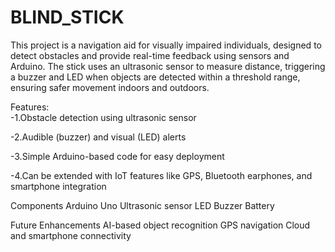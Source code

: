 # BLIND_STICK

This project is a navigation aid for visually impaired individuals, designed to detect obstacles and provide real-time feedback using sensors and Arduino. The stick uses an ultrasonic sensor to measure distance, triggering a buzzer and LED when objects are detected within a threshold range, ensuring safer movement indoors and outdoors.

Features:  
-1.Obstacle detection using ultrasonic sensor

-2.Audible (buzzer) and visual (LED) alerts

-3.Simple Arduino-based code for easy deployment

-4.Can be extended with IoT features like GPS, Bluetooth earphones, and smartphone integration

Components
Arduino Uno
Ultrasonic sensor
LED
Buzzer
Battery

Future Enhancements
AI-based object recognition
GPS navigation
Cloud and smartphone connectivity

